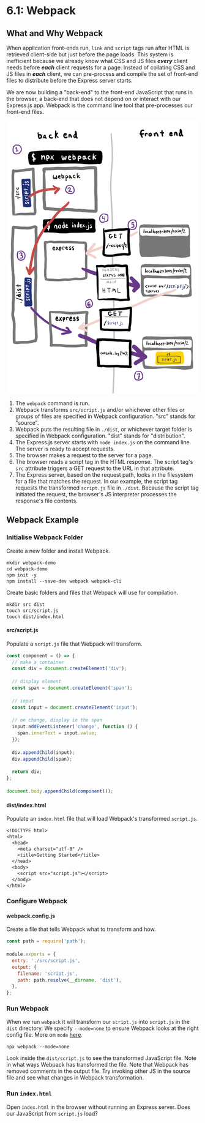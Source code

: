 # 6.1: Webpack

## What and Why Webpack

When application front-ends run, `link` and `script` tags run after HTML is retrieved client-side but just before the page loads. This system is inefficient because we already know what CSS and JS files _**every**_ client needs before _**each**_ client requests for a page. Instead of collating CSS and JS files in _**each**_ client, we can pre-process and compile the set of front-end files to distribute before the Express server starts.

We are now building a "back-end" to the front-end JavaScript that runs in the browser, a back-end that does not depend on or interact with our Express.js app. Webpack is the command line tool that pre-processes our front-end files.

![](../../.gitbook/assets/webpack-good.jpg)

1. The `webpack` command is run.
2. Webpack transforms `src/script.js` and/or whichever other files or groups of files are specified in Webpack configuration. "src" stands for "source".
3. Webpack puts the resulting file in `./dist`, or whichever target folder is specified in Webpack configuration. "dist" stands for "distribution".
4. The Express.js server starts with `node index.js` on the command line. The server is ready to accept requests.
5. The browser makes a request to the server for a page.
6. The browser reads a script tag in the HTML response. The script tag's `src` attribute triggers a GET request to the URL in that attribute.
7. The Express server, based on the request path, looks in the filesystem for a file that matches the request. In our example, the script tag requests the transformed `script.js` file in `./dist`. Because the script tag initiated the request, the browser's JS interpreter processes the response's file contents.

## Webpack Example

### Initialise Webpack Folder

Create a new folder and install Webpack.

```text
mkdir webpack-demo
cd webpack-demo
npm init -y
npm install --save-dev webpack webpack-cli
```

Create basic folders and files that Webpack will use for compilation.

```text
mkdir src dist
touch src/script.js
touch dist/index.html
```

#### src/script.js

Populate a `script.js` file that Webpack will transform.

```javascript
const component = () => {
  // make a container
  const div = document.createElement('div');

  // display element
  const span = document.createElement('span');

  // input
  const input = document.createElement('input');

  // on change, display in the span
  input.addEventListener('change', function () {
    span.innerText = input.value;
  });

  div.appendChild(input);
  div.appendChild(span);

  return div;
};

document.body.appendChild(component());
```

#### dist/index.html

Populate an `index.html` file that will load Webpack's transformed `script.js`.

```markup
<!DOCTYPE html>
<html>
  <head>
    <meta charset="utf-8" />
    <title>Getting Started</title>
  </head>
  <body>
    <script src="script.js"></script>
  </body>
</html>
```

### Configure Webpack

#### webpack.config.js

Create a file that tells Webpack what to transform and how.

```javascript
const path = require('path');

module.exports = {
  entry: './src/script.js',
  output: {
    filename: 'script.js',
    path: path.resolve(__dirname, 'dist'),
  },
};
```

### Run Webpack

When we run `webpack` it will transform our `script.js` into `script.js` in the `dist` directory. We specify `--mode=none` to ensure Webpack looks at the right config file. More on `mode` [here](https://webpack.js.org/api/cli/#default-configurations).

```text
npx webpack --mode=none
```

Look inside the `dist/script.js` to see the transformed JavaScript file. Note in what ways Webpack has transformed the file. Note that Webpack has removed comments in the output file. Try invoking other JS in the source file and see what changes in Webpack transformation.

### Run `index.html`

Open `index.html` in the browser without running an Express server. Does our JavaScript from `script.js` load?

